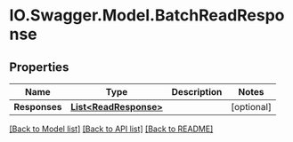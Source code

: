 # IO.Swagger.Model.BatchReadResponse
## Properties

Name | Type | Description | Notes
------------ | ------------- | ------------- | -------------
**Responses** | [**List&lt;ReadResponse&gt;**](ReadResponse.md) |  | [optional] 

[[Back to Model list]](../README.md#documentation-for-models) [[Back to API list]](../README.md#documentation-for-api-endpoints) [[Back to README]](../README.md)

